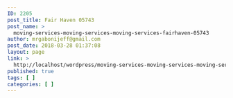 ```yaml
---
ID: 2205
post_title: Fair Haven 05743
post_name: >
  moving-services-moving-services-moving-services-fairhaven-05743
author: mrgabonijeff@gmail.com
post_date: 2018-03-28 01:37:08
layout: page
link: >
  http://localhost/wordpress/moving-services-moving-services-moving-services-fairhaven-05743/
published: true
tags: [ ]
categories: [ ]
---
```


